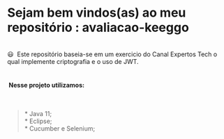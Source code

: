 # Sejam bem vindos(as) ao meu repositório : avaliacao-keeggo

<br>
😃&nbsp&nbspEste repositório baseia-se em um exercicio do Canal Expertos Tech o qual implemente criptografia e o uso de JWT.
<br><br>
<h4>&nbspNesse projeto utilizamos:</h4>
<br>
<blockquote>*&nbspJava 11;
<br>
*&nbspEclipse;
<br>
*&nbspCucumber e Selenium;
